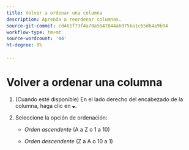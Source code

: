 ```yaml
---
title: Volver a ordenar una columna
description: Aprenda a reordenar columnas.
source-git-commit: cd461f73f4a70a5647844a6075ba1c65d64a9b04
workflow-type: tm+mt
source-wordcount: '44'
ht-degree: 0%

---
```


# Volver a ordenar una columna

1. (Cuando esté disponible) En el lado derecho del encabezado de la columna, haga clic en ![Flecha hacia abajo](/help/search-social-commerce/assets/arrow-down-expand.png "Flecha hacia abajo").

1. Seleccione la opción de ordenación:

   * *Orden ascendente* (A a Z o 1 a 10)

   * *Orden descendente* (Z a A o 10 a 1)
